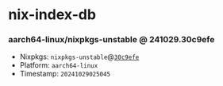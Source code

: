 # nix-index-db
### aarch64-linux/nixpkgs-unstable @ 241029.30c9efe
- Nixpkgs: `nixpkgs-unstable`@[`30c9efe`](https://github.com/NixOS/nixpkgs/commit/30c9efeef01e2ad4880bff6a01a61dd99536b3c9)
- Platform: `aarch64-linux`
- Timestamp: `20241029025045`
